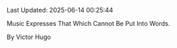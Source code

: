 Last Updated: 2025-06-14 00:25:44

Music Expresses That Which Cannot Be Put Into Words.

By Victor Hugo